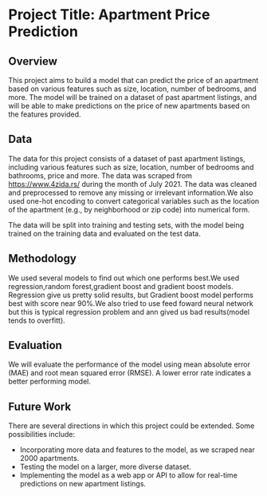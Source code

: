# Project Title: Apartment Price Prediction

## Overview

This project aims to build a model that can predict the price of an apartment based on various features such as size, location, number of bedrooms, and more. The model will be trained on a dataset of past apartment listings, and will be able to make predictions on the price of new apartments based on the features provided.

## Data

The data for this project consists of a dataset of past apartment listings, including various features such as size, location, number of bedrooms and bathrooms, price and more. The data was scraped from https://www.4zida.rs/ during the month of July 2021. The data was cleaned and preprocessed to remove any missing or irrelevant information.We  also used one-hot encoding to convert categorical variables such as the location of the apartment (e.g., by neighborhood or zip code) into numerical form.

The data will be split into training and testing sets, with the model being trained on the training data and evaluated on the test data.

## Methodology

We used several models to find out which one performs best.We used regression,random forest,gradient boost and gradient boost models. Regression give us pretty solid results, but Gradient boost model performs best with score near 90%.We also tried to use feed foward neural network but this is typical regression problem and ann gived us bad results(model tends to overfitt).

## Evaluation

We will evaluate the performance of the model using mean absolute error (MAE) and root mean squared error (RMSE). A lower error rate indicates a better performing model.

## Future Work

There are several directions in which this project could be extended. Some possibilities include:

- Incorporating more data and features to the model, as we scraped near 2000 apartments.
- Testing the model on a larger, more diverse dataset.
- Implementing the model as a web app or API to allow for real-time predictions on new apartment listings.

 
